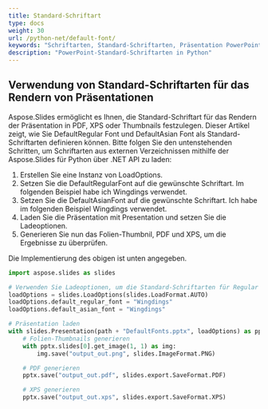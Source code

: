 ```yaml
---
title: Standard-Schriftart
type: docs
weight: 30
url: /python-net/default-font/
keywords: "Schriftarten, Standard-Schriftarten, Präsentation PowerPoint-Präsentation Python, Aspose.Slides für Python über .NET"
description: "PowerPoint-Standard-Schriftarten in Python"
---
```


## **Verwendung von Standard-Schriftarten für das Rendern von Präsentationen**
Aspose.Slides ermöglicht es Ihnen, die Standard-Schriftart für das Rendern der Präsentation in PDF, XPS oder Thumbnails festzulegen. Dieser Artikel zeigt, wie Sie DefaultRegular Font und DefaultAsian Font als Standard-Schriftarten definieren können. Bitte folgen Sie den untenstehenden Schritten, um Schriftarten aus externen Verzeichnissen mithilfe der Aspose.Slides für Python über .NET API zu laden:

1. Erstellen Sie eine Instanz von LoadOptions.
1. Setzen Sie die DefaultRegularFont auf die gewünschte Schriftart. Im folgenden Beispiel habe ich Wingdings verwendet.
1. Setzen Sie die DefaultAsianFont auf die gewünschte Schriftart. Ich habe im folgenden Beispiel Wingdings verwendet.
1. Laden Sie die Präsentation mit Presentation und setzen Sie die Ladeoptionen.
1. Generieren Sie nun das Folien-Thumbnil, PDF und XPS, um die Ergebnisse zu überprüfen.

Die Implementierung des obigen ist unten angegeben.

```py
import aspose.slides as slides

# Verwenden Sie Ladeoptionen, um die Standard-Schriftarten für Regular und Asian zu definieren
loadOptions = slides.LoadOptions(slides.LoadFormat.AUTO)
loadOptions.default_regular_font = "Wingdings"
loadOptions.default_asian_font = "Wingdings"

# Präsentation laden
with slides.Presentation(path + "DefaultFonts.pptx", loadOptions) as pptx:
    # Folien-Thumbnails generieren
    with pptx.slides[0].get_image(1, 1) as img:
        img.save("output_out.png", slides.ImageFormat.PNG)

    # PDF generieren
    pptx.save("output_out.pdf", slides.export.SaveFormat.PDF)

    # XPS generieren
    pptx.save("output_out.xps", slides.export.SaveFormat.XPS)
```